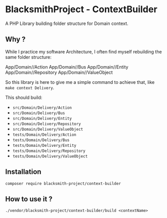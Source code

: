 # BlacksmithProject - ContextBuilder

A PHP Library building folder structure for Domain context.

## Why ?

While I practice my software Architecture, I often find myself rebuilding
the same folder structure:

App/Domain/<ContextName>/Action
App/Domain/<ContextName>/Bus
App/Domain/<ContextName>/Entity
App/Domain/<ContextName>/Repository
App/Domain/<ContextName>/ValueObject

So this library is here to give me a simple command to achieve that,
like `make context Delivery`.

This should build:

-  `src/Domain/Delivery/Action`
-  `src/Domain/Delivery/Bus`
-  `src/Domain/Delivery/Entity`
-  `src/Domain/Delivery/Repository`
-  `src/Domain/Delivery/ValueObject`
-  `tests/Domain/Delivery/Action`
-  `tests/Domain/Delivery/Bus`
-  `tests/Domain/Delivery/Entity`
-  `tests/Domain/Delivery/Repository`
-  `tests/Domain/Delivery/ValueObject`

## Installation

`composer require blacksmith-project/context-builder`

## How to use it ?

`./vendor/blacksmith-project/context-builder/build <contextName>`